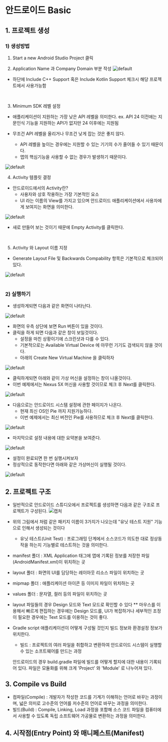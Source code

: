 # 안드로이드 Basic
## 1. 프로젝트 생성
### 1) 생성방법
1. Start a new Android Studio Project 클릭

2. Application Name 과 Company Domain 부분 작성
![default](https://user-images.githubusercontent.com/25294147/53683682-0eb18c80-3d47-11e9-9155-d9bb7a038b25.PNG)

- 하단에 Include C++ Support 혹은 Include Kotlin Support 체크시 해당 프로젝트에서 사용가능함
<br>

3. Minimum SDK 레벨 설정
- 애플리케이션이 지원하는 가장 낮은 API 레벨을 의미한다.
  ex. API 24 이전에는 지문인식 기능을 지원하는 API가 없지만 24 이후에는 지원됨
 
- 무조건 API 레벨을 올리거나 무조건 낮게 잡는 것은 좋지 않다.
  + API 레벨을 높이는 경우에는 지원할 수 있는 기기의 수가 줄어들 수 있기 때문이다.
  + 앱의 핵심기능을 사용할 수 없는 경우가 발생하기 때문이다.

![default](https://user-images.githubusercontent.com/25294147/53683765-ed9d6b80-3d47-11e9-97d1-08f264fae000.PNG)
<br>

4. Activity 템플릿 결정
- 안드로이드에서의 Activity란?
  + 사용자와 상호 작용하는 가장 기본적인 요소
  + UI 라는 이름의 View를 가지고 있으며 안드로이드 애플리케이션에서 사용자에게 보여지는 화면을 의미한다.

![default](https://user-images.githubusercontent.com/25294147/53683787-453bd700-3d48-11e9-8dbb-c703c3c8888b.PNG)

- 새로 만들어 보는 것이기 때문에 Empty Activity를 클릭한다.
<br>

5. Activity 와 Layout 이름 지정
- Generate Layout File 및 Backwards Compability 항목은 기본적으로 체크되어 있다.

![default](https://user-images.githubusercontent.com/25294147/53683819-a663aa80-3d48-11e9-9bea-b1ccf4d15eea.PNG)
<br><br>

### 2) 실행하기
- 생성하게되면 다음과 같은 화면이 나타난다.

![default](https://user-images.githubusercontent.com/25294147/53683832-f9d5f880-3d48-11e9-9aba-1d611b9c11d8.PNG)
<br>

- 화면의 우측 상단에 보면 Run 버튼이 있을 것이다. 
- 클릭을 하게 되면 다음과 같은 창이 보일것이다.
  + 설정을 마친 상황이기에 스크린샷과 다를 수 있다.
  + 기본적으로는 Available Virtual Device 에 아무런 기기도 검색되지 않을 것이다.
  + 아래의 Create New Virtual Machine 을 클릭하자

![default](https://user-images.githubusercontent.com/25294147/53683876-97c9c300-3d49-11e9-89c4-1fdcaeb9c78b.PNG)
<br>

- 클릭하게되면 아래와 같이 가상 머신을 설정하는 창이 나올것이다.
- 이번 예제에서는 Nexus 5X 머신을 사용할 것이므로 체크 후 Next를 클릭한다.

![default](https://user-images.githubusercontent.com/25294147/53683894-d3648d00-3d49-11e9-9992-ebd9b4235a00.PNG)
<br>

- 다음으로는 안드로이드 시스템 설정에 관한 페이지가 나온다.
  + 현재 최신 OS인 Pie 까지 지원가능하다.
  + 이번 예제에서는 최신 버전인 Pie를 사용하므로 체크 후 Next를 클릭한다.

![default](https://user-images.githubusercontent.com/25294147/53683917-19215580-3d4a-11e9-82ed-3d72232a9999.PNG)
<br>

- 마지막으로 설정 내용에 대한 요약본을 보여준다.

![default](https://user-images.githubusercontent.com/25294147/53683927-466e0380-3d4a-11e9-80c7-6173e9c2969b.PNG)
<br>

- 설정이 완료되면 한 번 실행시켜보자
- 정상적으로 동작한다면 아래와 같은 가상머신이 실행될 것이다.

![default](https://user-images.githubusercontent.com/25294147/53683965-b086a880-3d4a-11e9-8996-b6fa8865fedb.PNG)
<br>


## 2. 프로젝트 구조
- 일반적으로 안드로이드 스튜디오에서 프로젝트를 생성하면 다음과 같은 구조로 프로젝트가 구성된다.
![캡처](https://user-images.githubusercontent.com/25294147/56422974-09070a80-62e5-11e9-85dd-60a7f14d6896.PNG)

- 위의 그림에서 처럼 같은 패키지 이름이 3가지가 나오는데 "유닛 테스트 지원" 기능으로 인해서 생성되는 것이다
  - 유닛 테스트(Unit Test) : 프로그래밍 단계에서 소스코드가 의도한 대로 정상동작을 하는지 기능별로 테스트하는 것을 의미한다.

- manifest 폴더 : XML Application 태그에 앱에 기록된 정보를 저장한 파일(AndroidManifest.xml)이 위치하는 곳
- layout 폴더 : 화면의 UI를 담당하는 레이아웃 리소스 파일이 위치하는 곳
- mipmap 폴더 : 애플리케이션 아이콘 등 이미지 파일이 위치하는 곳
- values 폴더 : 문자열, 컬러 등의 파일이 위치하는 곳

* layout 파일들의 경우 Design 모드와 Text 모드로 확인할 수 있다
** 마우스를 이용해서 빠르게 편집하는 경우에는 Design 모드를, UI가 복잡하거나 세부적인 조정이 필요한 경우에는 Text 모드를 이용하는 것이 좋다.

- Gradle script
  애플리케이션이 어떻게 구성될 것인지 빌드 정보와 환경설정 정보가 위치한다.
  * 빌드 : 프로젝트의 여러 파일을 취합하고 변환하여 안드로이드 시스템이 실행할 수 있는 소프트웨어를 만드는 과정
  
  안드로이드의 경우 build.gradle 파일에 빌드를 어떻게 할지에 대한 내용이 기록되어 있다.
  파일은 모듈화를 위해 크게 'Project' 와 'Module' 로 나누어져 있다.
  
## 3. Compile vs Build
- 컴파일(Compile) : 개발자가 작성한 코드를 기계가 이해하는 언어로 바꾸는 과정이며, 넓은 의미로 고수준의 언어를 저수준의 언어로 바꾸는 과정을 의미한다.
- 빌드(Build) : Compile, Linking, Load 과정을 포함해 소스 코드 파일을 컴퓨터에서 사용할 수 있도록 독립 소프트웨어 가공물로 변환하는 과정을 의미한다.

## 4. 시작점(Entry Point) 와 매니페스트(Manifest) 




